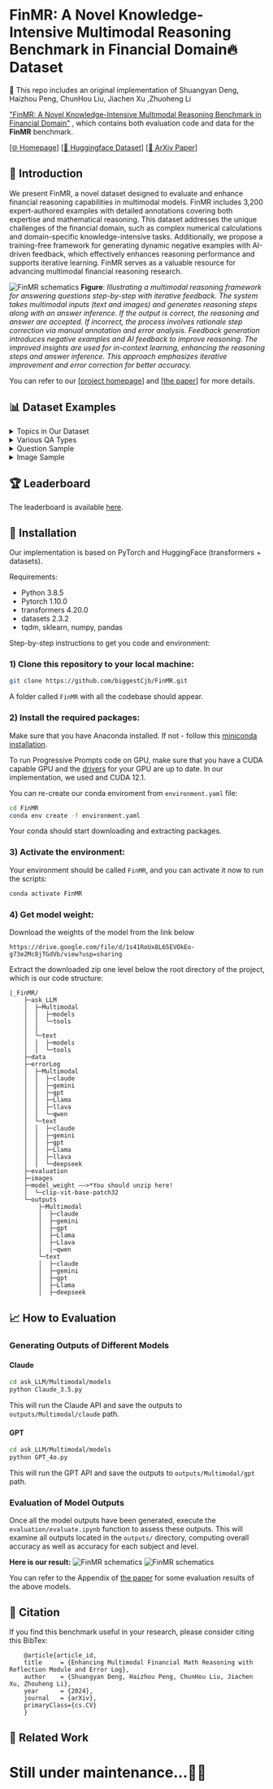 # FinMR: A Novel Knowledge-Intensive Multimodal Reasoning Benchmark in Financial Domain🔥 Dataset
🌟 This repo includes an original implementation of Shuangyan Deng, Haizhou Peng, ChunHou Liu, Jiachen Xu ,Zhuoheng Li

["FinMR: A Novel Knowledge-Intensive Multimodal Reasoning Benchmark in Financial Domain"](https://arxiv.org) , which contains both evaluation code and data for the **FinMR** benchmark.

[[🌐 Homepage](https://jason08022000.github.io/financial-reasoning.github.io/)] [[🤗 Huggingface Dataset](https://huggingface.co/datasets/aminous1/FinMR)]   [[📖 ArXiv Paper](https://arxiv.org)]



## 📖 Introduction
We present FinMR, a novel dataset designed to evaluate and enhance financial reasoning capabilities in multimodal models.
FinMR includes 3,200 expert-authored examples with detailed annotations covering both expertise and mathematical reasoning. 
This dataset addresses the unique challenges of the financial domain, such as complex numerical calculations and domain-specific 
knowledge-intensive tasks. Additionally, we propose a training-free framework for generating dynamic negative examples with AI-driven 
feedback, which effectively enhances reasoning performance and supports iterative learning. FinMR serves as a valuable resource for advancing multimodal financial reasoning research.

![FinMR schematics](./assets/1.png)
**Figure**: *Illustrating a multimodal reasoning framework for answering questions step-by-step with iterative feedback. 
The system takes multimodal inputs (text and images) and generates reasoning steps along with an answer inference. 
If the output is correct, the reasoning and answer are accepted. If incorrect, the process involves rationale step 
correction via manual annotation and error analysis. Feedback generation introduces negative examples and AI feedback to 
improve reasoning. The improved insights are used for in-context learning, enhancing the reasoning steps and answer inference. 
This approach emphasizes iterative improvement and error correction for better accuracy.*


You can refer to our [[project homepage](https://jason08022000.github.io/financial-reasoning.github.io/)] and [[the paper](https://arxiv.org)] for more details.

## 📊 Dataset Examples
<details>
<summary>Topics in Our Dataset</summary><p align="center">
    <img src="./assets/2.png" width="50%"> <br>
</p></details>

<details>
<summary>Various QA Types</summary><p align="center">
    <img src="./assets/3.png" width="50%"> <br>
</p></details>

<details>
<summary>Question Sample</summary><p align="center">
    <img src="./assets/4.png" width="50%"> <br>
</p></details>

<details>
    <summary>Image Sample</summary><p align="center">
    <img src="./assets/5.jpg" width="70%"> <br>
</p></details>

## 🏆 Leaderboard

The leaderboard is available [here](https://jason08022000.github.io/financial-reasoning.github.io/#leaderboard).

## :wrench: Installation
Our implementation is based on PyTorch and HuggingFace (transformers + datasets). 

Requirements:
* Python 3.8.5
* Pytorch 1.10.0
* transformers 4.20.0
* datasets 2.3.2
* tqdm, sklearn, numpy, pandas

Step-by-step instructions to get you code and environment:
### 1) Clone this repository to your local machine:

```bash
git clone https://github.com/biggestCjb/FinMR.git    
```

A folder called ```FinMR``` with all the codebase should appear.

### 2) Install the required packages:

Make sure that you have Anaconda installed. If not - follow this [miniconda installation](https://docs.conda.io/en/latest/miniconda.html).

To run Progressive Prompts code on GPU, make sure that you have a CUDA capable GPU and the [drivers](https://www.nvidia.com/download/index.aspx?lang=en-us) for your GPU are up to date. In our implementation, we used and CUDA 12.1.

You can re-create our conda enviroment from ```environment.yaml``` file:

```bash
cd FinMR
conda env create -f environment.yaml
```

Your conda should start downloading and extracting packages.

### 3) Activate the environment:

Your environment should be called ```FinMR```, and you can activate it now to run the scripts:

```bash
conda activate FinMR
```
### 4) Get model weight:
Download the weights of the model from the link below

```
https://drive.google.com/file/d/1s41RoUx8L65EVOkEo-g73e2Mc8jTGdVb/view?usp=sharing
```
Extract the downloaded zip one level below the root directory of the project, which is our code structure:

```
|_FinMR/
    ├─ask_LLM
    │  ├─Multimodal        
    │  │  ├─models
    │  │  └─tools
    │  │      
    │  └─text
    │  │  ├─models
    │  │  └─tools
    ├─data
    ├─errorLog
    │  ├─Multimodal
    │  │  ├─claude
    │  │  ├─gemini
    │  │  ├─gpt
    │  │  ├─Llama
    │  │  ├─llava
    │  │  └─qwen
    │  └─text
    │  │  ├─claude
    │  │  ├─gemini
    │  │  ├─gpt
    │  │  ├─Llama
    │  │  ├─llava
    │  │  └─deepseek
    ├─evaluation
    ├─images
    ├─model_weight ——>*You should unzip here!
    │  └─clip-vit-base-patch32
    └─outputs
        ├─Multimodal
        │  ├─claude
        │  ├─gemini
        │  ├─gpt
        │  ├─Llama
        │  ├─Llava
        |  |─qwen
        └─text
        │  ├─claude
        │  ├─gemini
        │  ├─gpt
        │  ├─Llama
        │  ├─deepseek
```

## 📈 How to Evaluation

### Generating Outputs of Different Models

#### Claude

```bash
cd ask_LLM/Multimodal/models
python Claude_3.5.py
```

This will run the Claude API and save the outputs to `outputs/Multimodal/claude` path. 

#### GPT

```bash
cd ask_LLM/Multimodal/models
python GPT_4o.py
```
This will run the GPT API and save the outputs to `outputs/Multimodal/gpt` path. 

### Evaluation of Model Outputs

Once all the model outputs have been generated, execute the `evaluation/evaluate.ipynb` function to assess these outputs. This will examine all outputs located in the `outputs/` directory, computing overall accuracy as well as accuracy for each subject and level.

**Here is our result:**
![FinMR schematics](./assets/6.png)
![FinMR schematics](./assets/7.png)

You can refer to the Appendix of [the paper](https://arxiv.org) for some evaluation results of the above models.

## 📝 Citation

If you find this benchmark useful in your research, please consider citing this BibTex:

```
    @article{article_id,
    title     = {Enhancing Multimodal Financial Math Reasoning with Reflection Module and Error Log},
    author    = {Shuangyan Deng, Haizhou Peng, ChunHou Liu, Jiachen Xu, Zhouheng Li},
    year      = {2024},
    journal   = {arXiv},
    primaryClass={cs.CV}
    }
```

## 🧠 Related Work

# Still under maintenance...🔧✨
